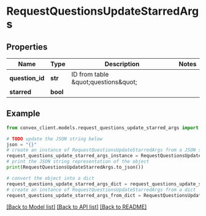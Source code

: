 # RequestQuestionsUpdateStarredArgs


## Properties

Name | Type | Description | Notes
------------ | ------------- | ------------- | -------------
**question_id** | **str** | ID from table \&quot;questions\&quot; | 
**starred** | **bool** |  | 

## Example

```python
from convex_client.models.request_questions_update_starred_args import RequestQuestionsUpdateStarredArgs

# TODO update the JSON string below
json = "{}"
# create an instance of RequestQuestionsUpdateStarredArgs from a JSON string
request_questions_update_starred_args_instance = RequestQuestionsUpdateStarredArgs.from_json(json)
# print the JSON string representation of the object
print(RequestQuestionsUpdateStarredArgs.to_json())

# convert the object into a dict
request_questions_update_starred_args_dict = request_questions_update_starred_args_instance.to_dict()
# create an instance of RequestQuestionsUpdateStarredArgs from a dict
request_questions_update_starred_args_from_dict = RequestQuestionsUpdateStarredArgs.from_dict(request_questions_update_starred_args_dict)
```
[[Back to Model list]](../README.md#documentation-for-models) [[Back to API list]](../README.md#documentation-for-api-endpoints) [[Back to README]](../README.md)


